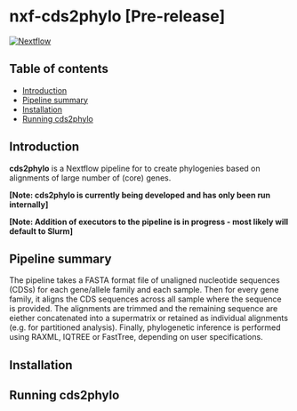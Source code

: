 # nxf-cds2phylo [Pre-release]
[![Nextflow](https://img.shields.io/badge/nextflow%20DSL2-%E2%89%A522.10.4-23aa62.svg?labelColor=000000)](https://www.nextflow.io/)
## Table of contents 
* [Introduction](#Introduction)
* [Pipeline summary](#pipeline_summary)
* [Installation](#install)
* [Running cds2phylo](#run)


## Introduction <a name="Introduction"></a>
**cds2phylo** is a Nextflow pipeline for to create phylogenies based on alignments of large number of (core) genes. 

**[Note: cds2phylo is currently being developed and has only been run internally]** <br />

**[Note: Addition of executors to the pipeline is in progress - most likely will default to Slurm]**

## Pipeline summary <a name="pipeline_summary"></a>

The pipeline takes a FASTA format file of unaligned nucleotide sequences (CDSs) for each gene/allele family and each sample. Then for every gene family, it aligns the CDS sequences across all sample where the sequence is provided. The alignments are trimmed and the remaining sequence are eiether concatenated into a supermatrix or retained as individual alignments (e.g. for partitioned analysis). Finally, phylogenetic inference is performed using RAXML, IQTREE or FastTree, depending on user specifications. 


## Installation <a name="install"></a>
## Running cds2phylo <a name="run"></a>
